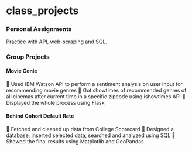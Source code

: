 # class_projects

### Personal Assignments
Practice with API, web-scraping and SQL.

### Group Projects

#### Movie Genie
	Used IBM Watson API to perform a sentiment analysis on user input for recommending movie genres
	Got showtimes of recommended genres of all cinemas after current time in a specific zipcode using ishowtimes API
	Displayed the whole process using Flask

#### Behind Cohort Default Rate
	Fetched and cleaned up data from College Scorecard
	Designed a database, inserted selected data, searched and analyzed using SQL 
	Showed the final results using Matplotlib and GeoPandas
